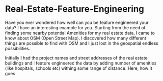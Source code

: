 # Real-Estate-Feature-Engineering
Have you ever wondered how well can you be feature engineered your data? I have an interesting example for you. Starting from the need of finding some nearby potential Amenities for my real estate data, I came to know about OSM (Open Street Map). I discovered how many different things are possible to find with OSM and I just lost in the geospatial endless possibilities.  

Initially I had the project names and street addresses of the real estate buildings and I feature engineered the data by adding number of amenities (like hospitals, schools etc) withing some range of distance. Here, how it goes
